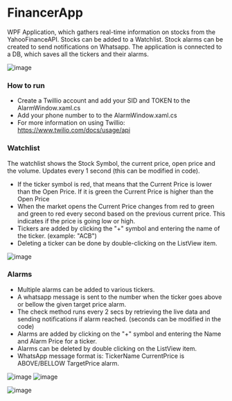 # FinancerApp

WPF Application, which gathers real-time information on stocks from the YahooFinanceAPI. Stocks can be added to a Watchlist. Stock alarms can be created to send notifications on Whatsapp. The application is connected to a DB, which saves all the tickers and their alarms.

![image](https://user-images.githubusercontent.com/45520042/101022096-97dba000-3579-11eb-85c5-48cd9ddb706e.png)
### How to run
- Create a Twillio account and add your SID and TOKEN to the AlarmWindow.xaml.cs
- Add your phone number to to the AlarmWindow.xaml.cs
- For more information on using Twillio: https://www.twilio.com/docs/usage/api

### Watchlist

The watchlist shows the Stock Symbol, the current price, open price and the volume. Updates every 1 second (this can be modified in code).
- If the ticker symbol is red, that means that the Current Price is lower than the Open Price. If it is green the Current Price is higher than the Open Price
- When the market opens the Current Price changes from red to green and green to red every second based on the previous current price. This indicates if the price is going low or high.
- Tickers are added by clicking the "+" symbol and entering the name of the ticker. (example: "ACB")
- Deleting a ticker can be done by double-clicking on the ListView item.

![image](https://user-images.githubusercontent.com/45520042/101021653-da50ad00-3578-11eb-9655-f8fcd749e6e7.png)

### Alarms
- Multiple alarms can be added to various tickers.
- A whatsapp message is sent to the number when the ticker goes above or bellow the given target price alarm.
- The check method runs every 2 secs by retrieving the live data and sending notifications if alarm reached. (seconds can be modified in the code)
- Alarms are added by clicking on the "+" symbol and entering the Name and Alarm Price for a ticker.
- Alarms can be deleted by double clicking on the ListView item.
- WhatsApp message format is: TickerName CurrentPrice is ABOVE/BELLOW TargetPrice alarm.

![image](https://user-images.githubusercontent.com/45520042/101022005-7084d300-3579-11eb-814a-4ef3ce91db0f.png)
![image](https://user-images.githubusercontent.com/45520042/101022798-8a72e580-357a-11eb-9876-b5fd30626c10.png)


![image](https://user-images.githubusercontent.com/45520042/101022507-25b78b00-357a-11eb-8f52-a3bee5a6970b.png)
